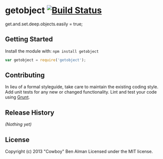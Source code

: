 # getobject [![Build Status](https://github.com/cowboy/node-getobject/workflows/Tests/badge.svg)](https://github.com/cowboy/node-getobject/actions?workflow=Tests)

get.and.set.deep.objects.easily = true;

## Getting Started
Install the module with: `npm install getobject`

```javascript
var getobject = require('getobject');
```

## Contributing
In lieu of a formal styleguide, take care to maintain the existing coding style. Add unit tests for any new or changed functionality. Lint and test your code using [Grunt](http://gruntjs.com/).

## Release History
_(Nothing yet)_

## License
Copyright (c) 2013 "Cowboy" Ben Alman
Licensed under the MIT license.
